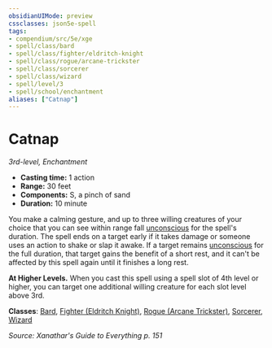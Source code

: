 ```yaml
---
obsidianUIMode: preview
cssclasses: json5e-spell
tags:
- compendium/src/5e/xge
- spell/class/bard
- spell/class/fighter/eldritch-knight
- spell/class/rogue/arcane-trickster
- spell/class/sorcerer
- spell/class/wizard
- spell/level/3
- spell/school/enchantment
aliases: ["Catnap"]
---
```

# Catnap
*3rd-level, Enchantment*  

- **Casting time:** 1 action
- **Range:** 30 feet
- **Components:** S, a pinch of sand
- **Duration:** 10 minute

You make a calming gesture, and up to three willing creatures of your choice that you can see within range fall [unconscious](z_compendium/rules/conditions.md#unconscious) for the spell's duration. The spell ends on a target early if it takes damage or someone uses an action to shake or slap it awake. If a target remains [unconscious](z_compendium/rules/conditions.md#unconscious) for the full duration, that target gains the benefit of a short rest, and it can't be affected by this spell again until it finishes a long rest.

**At Higher Levels.** When you cast this spell using a spell slot of 4th level or higher, you can target one additional willing creature for each slot level above 3rd.

**Classes**: [Bard](z_compendium/classes/bard.md), [Fighter (Eldritch Knight)](z_compendium/classes/fighter-eldritch-knight.md), [Rogue (Arcane Trickster)](z_compendium/classes/rogue-arcane-trickster.md), [Sorcerer](z_compendium/classes/sorcerer.md), [Wizard](z_compendium/classes/wizard.md)

*Source: Xanathar's Guide to Everything p. 151*